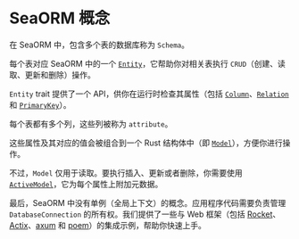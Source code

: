# SeaORM 概念

在 SeaORM 中，包含多个表的数据库称为 `Schema`。

每个表对应 SeaORM 中的一个 [`Entity`](04-generate-entity/02-entity-format.md#entity)，它帮助你对相关表执行 `CRUD`（创建、读取、更新和删除）操作。

`Entity` trait 提供了一个 API，供你在运行时检查其属性（包括 [`Column`](04-generate-entity/02-entity-format.md#column)、[`Relation`](04-generate-entity/02-entity-format.md#relation) 和 [`PrimaryKey`](04-generate-entity/02-entity-format.md#primary-key)）。

每个表都有多个列，这些列被称为 `attribute`。

这些属性及其对应的值会被组合到一个 Rust 结构体中（即 [`Model`](12-internal-design/05-expanded-entity-format.md#model)），方便你进行操作。

不过，`Model` 仅用于读取。要执行插入、更新或者删除，你需要使用 [`ActiveModel`](12-internal-design/05-expanded-entity-format.md#active-model)，它为每个属性上附加元数据。

最后，SeaORM 中没有单例（全局上下文）的概念。应用程序代码需要负责管理 `DatabaseConnection` 的所有权。我们提供了一些与 Web 框架（包括 [Rocket](https://github.com/SeaQL/sea-orm/tree/master/examples/rocket_example)、[Actix](https://github.com/SeaQL/sea-orm/tree/master/examples/actix_example)、[axum](https://github.com/SeaQL/sea-orm/tree/master/examples/axum_example) 和 [poem](https://github.com/SeaQL/sea-orm/tree/master/examples/poem_example)）的集成示例，帮助你快速上手。